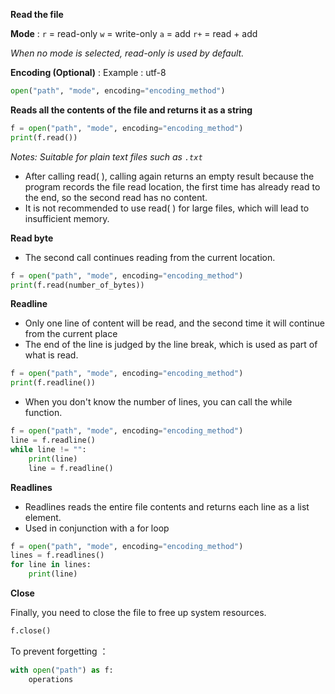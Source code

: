 **Read the file**

**Mode** : `r` = read-only		`w` = write-only		`a` = add		`r+` = read + add

*When no mode is selected, read-only is used by default.*

**Encoding (Optional)** : Example : utf-8

```python
open("path", "mode", encoding="encoding_method")
```

**Reads all the contents of the file and returns it as a string**

```python
f = open("path", "mode", encoding="encoding_method")
print(f.read())
```

*Notes: Suitable for plain text files such as `.txt`*

- After calling read( ), calling again returns an empty result because the program records the file read location, the first time has already read to the end, so the second read has no content.
- It is not recommended to use read( ) for large files, which will lead to insufficient memory.

**Read byte**

- The second call continues reading from the current location.

```python
f = open("path", "mode", encoding="encoding_method")
print(f.read(number_of_bytes))
```

**Readline**

- Only one line of content will be read, and the second time it will continue from the current place
- The end of the line is judged by the line break, which is used as part of what is read.

```python
f = open("path", "mode", encoding="encoding_method")
print(f.readline())
```

- When you don't know the number of lines, you can call the while function.

```python
f = open("path", "mode", encoding="encoding_method")
line = f.readline()
while line != "":
    print(line)
    line = f.readline()
```

**Readlines**

- Readlines reads the entire file contents and returns each line as a list element.
- Used in conjunction with a for loop

```python
f = open("path", "mode", encoding="encoding_method")
lines = f.readlines()
for line in lines:
    print(line)
```

**Close**

Finally, you need to close the file to free up system resources.

```python
f.close()
```

To prevent forgetting ：

```python
with open("path") as f:
    operations
```

